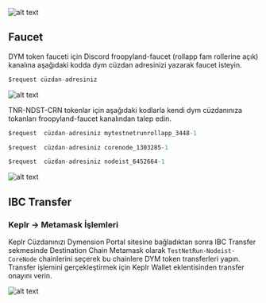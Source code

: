 ![alt text](https://i.hizliresim.com/ntf58cb.png)

## Faucet

DYM token fauceti için Discord froopyland-faucet (rollapp fam rollerine açık) kanalına aşağıdaki kodda dym cüzdan adresinizi yazarak faucet isteyin.

```python
$request cüzdan-adresiniz
```

![alt text](https://i.hizliresim.com/sukq0ev.png)

TNR-NDST-CRN tokenlar için aşağıdaki kodlarla kendi dym cüzdanınıza tokanları froopyland-faucet kanalından talep edin.

```python
$request  cüzdan-adresiniz mytestnetrunrollapp_3448-1
```

```python
$request  cüzdan-adresiniz corenode_1303285-1
```

```python
$request  cüzdan-adresiniz nodeist_6452664-1
```

![alt text](https://i.hizliresim.com/6nq1c2c.png)

## IBC Transfer

### Keplr -> Metamask İşlemleri

Keplr Cüzdanınızı Dymension Portal sitesine bağladıktan sonra IBC Transfer sekmesinde Destination Chain Metamask olarak `TestNetRun-Nodeist-CoreNode` chainlerini seçerek bu chainlere DYM token 
transferleri yapın. Transfer işlemini gerçekleştirmek için Keplr Wallet eklentisinden transfer onayını verin.

![alt text](https://i.hizliresim.com/tmpbkvg.png)
